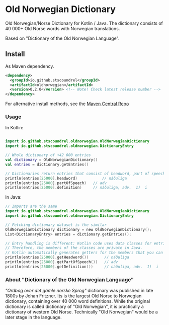 # Old Norwegian Dictionary

Old Norwegian/Norse Dictionary for Kotlin / Java. The dictionary consists of 40 000+ Old Norse words with Norwegian translations.

Based on "Dictionary of the Old Norwegian Language".


## Install

As Maven dependency.

```xml
<dependency>
  <groupId>io.github.stscoundrel</groupId>
  <artifactId>oldnorwegian</artifactId>
  <version>0.2.0</version> <!-- Note! Check latest release number -->
</dependency>
```

For alternative install methods, see the [Maven Central Repo](https://search.maven.org/artifact/io.github.stscoundrel/oldnorwegian)

### Usage

In Kotlin:

```kotlin

import io.github.stscoundrel.oldnorwegian.OldNorwegianDictionary
import io.github.stscoundrel.oldnorwegian.DictionaryEntry

// Whole dictionary of +42 000 entries
val dictionary = OldNorwegianDictionary()
val entries = dictionary.getEntries()

// Dictionaries return entries that consist of headword, part of speech and definition.
println(entries[25000].headword)           // náðuliga
println(entries[25000].partOfSpeech)   // adv
println(entries[25000].definition)     // náðuliga, adv.  1)  i 

```

In Java:

```kotlin
// Imports are the same
import io.github.stscoundrel.oldnorwegian.OldNorwegianDictionary
import io.github.stscoundrel.oldnorwegian.DictionaryEntry

// Fetching dictionary dataset is the similar
OldNorwegianDictionary dictionary = new OldNorwegianDictionary();
List<DictionaryEntry> entries = dictionary.getEntries();

// Entry handling is different: Kotlin code uses data classes for entries.
// Therefore, the members of the classes are private in Java.
// Kotlin automatically generates getters for the members that you can use instead.
println(entries[25000].getHeadword())       // náðuliga
println(entries[25000].getPartOfSpeech())   // adv
println(entries[25000].getDefinition())     // náðuliga, adv.  1)  i 

```

### About "Dictionary of the Old Norwegian Language"

_"Ordbog over det gamle norske Sprog"_ dictionary was published in late 1800s by Johan Fritzner. Its is the largest Old Norse to Norwegian dictionary, containing over 40 000 word definitions. While the original dictionary is called dictionary of "Old Norwegian", it is practically a dictionary of western Old Norse. Technically "Old Norwegian" would be a later stage in the language.
